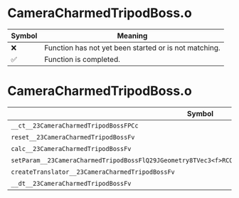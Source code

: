 # CameraCharmedTripodBoss.o
| Symbol | Meaning 
| ------------- | ------------- 
| :x: | Function has not yet been started or is not matching. 
| :white_check_mark: | Function is completed. 


# CameraCharmedTripodBoss.o
| Symbol | Decompiled? |
| ------------- | ------------- |
| `__ct__23CameraCharmedTripodBossFPCc` | :white_check_mark: |
| `reset__23CameraCharmedTripodBossFv` | :x: |
| `calc__23CameraCharmedTripodBossFv` | :x: |
| `setParam__23CameraCharmedTripodBossFlQ29JGeometry8TVec3<f>RCQ29JGeometry8TVec3<f>RCQ29JGeometry8TVec2<f>` | :x: |
| `createTranslator__23CameraCharmedTripodBossFv` | :white_check_mark: |
| `__dt__23CameraCharmedTripodBossFv` | :white_check_mark: |

